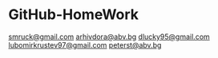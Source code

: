 # GitHub-HomeWork
smruck@gmail.com
arhivdora@abv.bg
dlucky95@gmail.com
lubomirkrustev97@gmail.com
peterst@abv.bg
